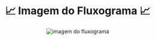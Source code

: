 <div align="center">

  <h1> 📈 Imagem do Fluxograma 📈</h1>
  
![imagem do fluxograma](https://github.com/Cam1ss/Projeto_POO/assets/125037138/60c18743-4f88-4f50-a290-c851c41719dd)
</div>
